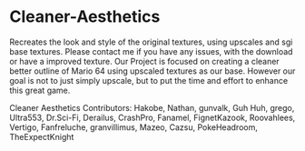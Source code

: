 # Cleaner-Aesthetics
Recreates the look and style of the original textures, using upscales and sgi base textures.
Please contact me if you have any issues, with the download or have a improved texture.
Our Project is focused on creating a cleaner better outline of Mario 64 using upscaled textures as our base. However our goal is not to just simply upscale, but to put the time and effort to enhance this great game.


Cleaner Aesthetics  Contributors: Hakobe, Nathan, gunvalk, Guh Huh, grego, Ultra553, Dr.Sci-Fi, Derailus, CrashPro, Fanamel, FignetKazook, 
Roovahlees, Vertigo, Fanfreluche, granvillimus, Mazeo, Cazsu, PokeHeadroom, TheExpectKnight
